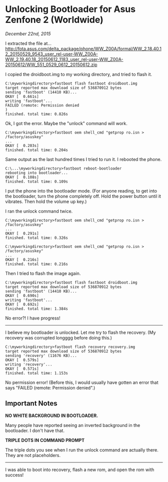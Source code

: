 # Unlocking Bootloader for Asus Zenfone 2 (Worldwide)
*December 22nd, 2015*

I extracted the file at...
http://fota.asus.com/delta_package/phone/WW_Z00A/formal/WW_2.18.40.12_20150529_9543_user_rel-user-WW_Z00A-WW_2.19.40.18_20150612_1183_user_rel-user-WW_Z00A-20150612/WW_551_0529_0612_20150612.zip

I copied the droidboot.img to my working directory, and tried to flash it.

````
C:\myworkingdirectory>fastboot flash fastboot droidboot.img
target reported max download size of 536870912 bytes
sending 'fastboot' (14410 KB)...
OKAY [  0.661s]
writing 'fastboot'...
FAILED (remote: Permission denied
)
finished. total time: 0.826s
````

Ok, I got the error. Maybe the "unlock" command will work.

````
C:\myworkingdirectory>fastboot oem shell_cmd "getprop ro.isn > /factory/asuskey"
...
OKAY [  0.203s]
finished. total time: 0.204s
````

Same output as the last hundred times I tried to run it.
I rebooted the phone.

````
C:\...\myworkingdirectory>fastboot reboot-bootloader
rebooting into bootloader...
OKAY [  0.108s]
finished. total time: 0.109s
````

I put the phone into the bootloader mode. (For anyone reading, to get into the bootloader, turn the phone completely off. Hold the power button until it vibrates. Then hold the volume up key.)

I ran the unlock command twice.

````
C:\myworkingdirectory>fastboot oem shell_cmd "getprop ro.isn > /factory/asuskey"
...
OKAY [  0.291s]
finished. total time: 0.326s

C:\myworkingdirectory>fastboot oem shell_cmd "getprop ro.isn > /factory/asuskey"
...
OKAY [  0.216s]
finished. total time: 0.216s
````

Then I tried to flash the image again.

````
C:\myworkingdirectory>fastboot flash fastboot droidboot.img
target reported max download size of 536870912 bytes
sending 'fastboot' (14410 KB)...
OKAY [  0.690s]
writing 'fastboot'...
OKAY [  0.692s]
finished. total time: 1.384s
````

No error?! I have progress!

----

I believe my bootloader is unlocked. Let me try to flash the recovery. (My recovery was corrupted longggg before doing this.)

````
C:\myworkingdirectory>fastboot flash recovery recovery.img
target reported max download size of 536870912 bytes
sending 'recovery' (11676 KB)...
OKAY [  0.579s]
writing 'recovery'...
OKAY [  0.571s]
finished. total time: 1.153s
````

No permission error! (Before this, I would usually have gotten an error that says "FAILED (remote: Permission denied".)


## Important Notes

**NO WHITE BACKGROUND IN BOOTLOADER.**

Many people have reported seeing an inverted background in the bootloader. I don't have that.

**TRIPLE DOTS IN COMMAND PROMPT**

The triple dots you see when I run the unlock command are actually there. They are not placeholders.

------------

I was able to boot into recovery, flash a new rom, and open the rom with success!
